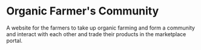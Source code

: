 # Organic Farmer's Community
A website for the farmers to take up organic farming and form a community and interact with each other and trade their products in the marketplace portal. 
